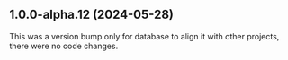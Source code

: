 ## 1.0.0-alpha.12 (2024-05-28)

This was a version bump only for database to align it with other projects, there were no code changes.